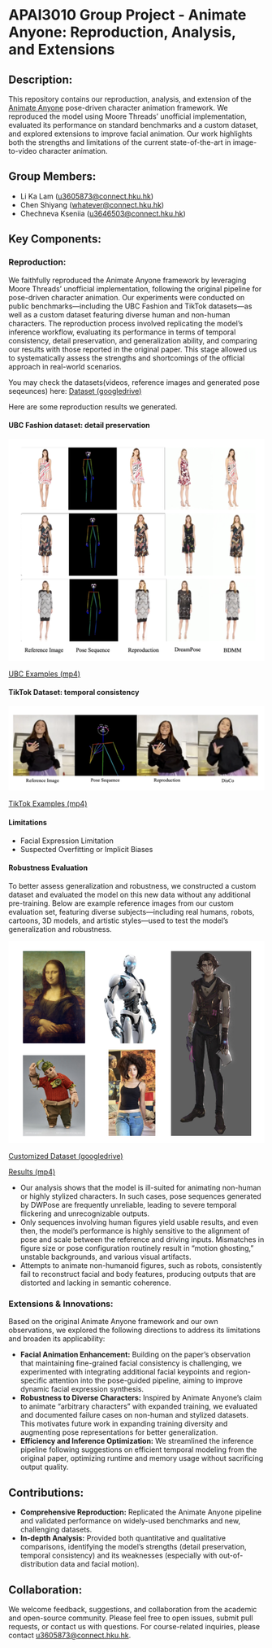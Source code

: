 # APAI3010 Group Project - Animate Anyone: Reproduction, Analysis, and Extensions

## Description:
This repository contains our reproduction, analysis, and extension of the [Animate Anyone](https://arxiv.org/pdf/2311.17117) pose-driven character animation framework. We reproduced the model using Moore Threads’ unofficial implementation, evaluated its performance on standard benchmarks and a custom dataset, and explored extensions to improve facial animation. Our work highlights both the strengths and limitations of the current state-of-the-art in image-to-video character animation.

## Group Members:
- Li Ka Lam (u3605873@connect.hku.hk)
- Chen Shiyang (whatever@connect.hku.hk)
- Chechneva Kseniia (u3646503@connect.hku.hk)
  
## Key Components:

### Reproduction:

We faithfully reproduced the Animate Anyone framework by leveraging Moore Threads’ unofficial implementation, following the original pipeline for pose-driven character animation. Our experiments were conducted on public benchmarks—including the UBC Fashion and TikTok datasets—as well as a custom dataset featuring diverse human and non-human characters. The reproduction process involved replicating the model’s inference workflow, evaluating its performance in terms of temporal consistency, detail preservation, and generalization ability, and comparing our results with those reported in the original paper. This stage allowed us to systematically assess the strengths and shortcomings of the official approach in real-world scenarios.

You may check the datasets(videos, reference images and generated pose seqeunces) here: [Dataset (googledrive)](https://drive.google.com/drive/folders/1vCCnIUjNr7X9uojeLuJJ0cZKdxO32Kq2?usp=drive_link)

Here are some reproduction results we generated.

#### UBC Fashion dataset: detail preservation 

![UBC Examples (png)](https://github.com/Shannon-whatever/Animate-Anyone-1-Group-project/blob/main/Figures/UBC_fashion_comparison.png)

[UBC Examples (mp4)](https://github.com/Shannon-whatever/Animate-Anyone-1-Group-project/tree/main/demos/ubc)

#### TikTok Dataset: temporal consistency

![TikTok Examples (png)](https://github.com/Shannon-whatever/Animate-Anyone-1-Group-project/blob/main/Figures/TikTok_comparison.png)

[TikTok Examples (mp4)](https://github.com/Shannon-whatever/Animate-Anyone-1-Group-project/tree/main/demos/tiktok)

#### Limitations

- Facial Expression Limitation
- Suspected Overfitting or Implicit Biases

#### Robustness Evaluation

To better assess generalization and robustness, we constructed a custom dataset and evaluated the model on this new data without any additional pre-training. Below are example reference images from our custom evaluation set, featuring diverse subjects—including real humans, robots, cartoons, 3D models, and artistic styles—used to test the model’s generalization and robustness.

![Customized Dataset Summary (png)](https://github.com/Shannon-whatever/Animate-Anyone-1-Group-project/blob/main/Figures/Appendix_2/ref_img_summary.png)

[Customized Dataset (googledrive)](https://drive.google.com/drive/folders/1D1ZS7Mx8JDG0yUh_7au0quZRPT5DtUSv?usp=drive_link)

[Results (mp4)](https://github.com/Shannon-whatever/Animate-Anyone-1-Group-project/tree/main/demos/Customised%20dataset)

- Our analysis shows that the model is ill-suited for animating non-human or highly stylized characters. In such cases, pose sequences generated by DWPose are frequently unreliable, leading to severe temporal flickering and unrecognizable outputs.
- Only sequences involving human figures yield usable results, and even then, the model’s performance is highly sensitive to the alignment of pose and scale between the reference and driving inputs. Mismatches in figure size or pose configuration routinely result in “motion ghosting,” unstable backgrounds, and various visual artifacts.
- Attempts to animate non-humanoid figures, such as robots, consistently fail to reconstruct facial and body features, producing outputs that are distorted and lacking in semantic coherence.

### Extensions & Innovations:

Based on the original Animate Anyone framework and our own observations, we explored the following directions to address its limitations and broaden its applicability:

- **Facial Animation Enhancement:** Building on the paper’s observation that maintaining fine-grained facial consistency is challenging, we experimented with integrating additional facial keypoints and region-specific attention into the pose-guided pipeline, aiming to improve dynamic facial expression synthesis.
- **Robustness to Diverse Characters:** Inspired by Animate Anyone’s claim to animate “arbitrary characters” with expanded training, we evaluated and documented failure cases on non-human and stylized datasets. This motivates future work in expanding training diversity and augmenting pose representations for better generalization.
- **Efficiency and Inference Optimization:** We streamlined the inference pipeline following suggestions on efficient temporal modeling from the original paper, optimizing runtime and memory usage without sacrificing output quality.

## Contributions:

- **Comprehensive Reproduction:** Replicated the Animate Anyone pipeline and validated performance on widely-used benchmarks and new, challenging datasets.
- **In-depth Analysis:** Provided both quantitative and qualitative comparisons, identifying the model’s strengths (detail preservation, temporal consistency) and its weaknesses (especially with out-of-distribution data and facial motion).


## Collaboration:
We welcome feedback, suggestions, and collaboration from the academic and open-source community. Please feel free to open issues, submit pull requests, or contact us with questions. For course-related inquiries, please contact u3605873@connect.hku.hk.
